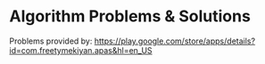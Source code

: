 # Algorithm Problems & Solutions

Problems provided by: https://play.google.com/store/apps/details?id=com.freetymekiyan.apas&hl=en_US
